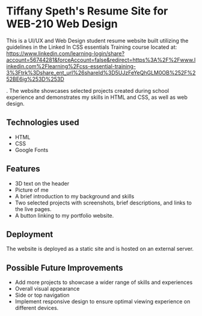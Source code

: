# Tiffany Speth's Resume Site for WEB-210 Web Design

This is a UI/UX and Web Design student resume website built utilizing the guidelines in the Linked In CSS essentials Training course located at: https://www.linkedin.com/learning-login/share?account=56744281&forceAccount=false&redirect=https%3A%2F%2Fwww.linkedin.com%2Flearning%2Fcss-essential-training-3%3Ftrk%3Dshare_ent_url%26shareId%3D5UJzFeYeQhGLM0OB%252F%252BE6ig%253D%253D

. The website showcases selected projects created during school experience and demonstrates my skills in HTML and CSS, as well as web design.

## Technologies used
- HTML
- CSS
- Google Fonts

## Features
- 3D text on the header
- Picture of me
- A brief introduction to my background and skills
- Two selected projects with screenshots, brief descriptions, and links to the live pages.
- A button linking to my portfolio website.

## Deployment
The website is deployed as a static site and is hosted on an external server.

## Possible Future Improvements
- Add more projects to showcase a wider range of skills and experiences
- Overall visual appearance
- Side or top navigation
- Implement responsive design to ensure optimal viewing experience on different devices.
